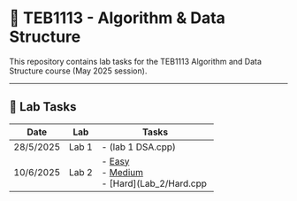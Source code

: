 # 📘 TEB1113 - Algorithm & Data Structure

This repository contains lab tasks for the TEB1113 Algorithm and Data Structure course (May 2025 session).

---

## 📅 Lab Tasks

| Date       | Lab   | Tasks                                                                 |
|------------|--------|-----------------------------------------------------------------------|
| 28/5/2025  | Lab 1 | - (lab 1 DSA.cpp) |
| 10/6/2025  | Lab 2 | - [Easy](lab_2/easy/Rotating_Matrix.cpp)<br> - [Medium](lab_2/medium/Searching.cpp)<br> - [Hard](Lab_2/Hard.cpp |

